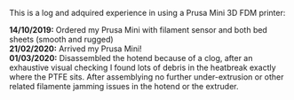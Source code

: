This is a log and adquired experience in using a Prusa Mini 3D FDM printer:

<b>14/10/2019:</b> Ordered my Prusa Mini with filament sensor and both bed sheets (smooth and rugged)<br>
<b>21/02/2020:</b> Arrived my Prusa Mini!<br>
<b>01/03/2020:</b> Disassembled the hotend because of a clog, after an exhaustive visual checking I found lots of debris in the heatbreak exactly where the PTFE sits. After assemblying no further under-extrusion or other related filamente jamming issues in the hotend or the extruder.<br>
